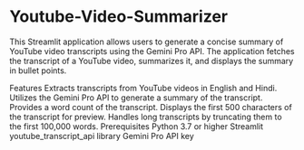 # Youtube-Video-Summarizer
This Streamlit application allows users to generate a concise summary of YouTube video transcripts using the Gemini Pro API. The application fetches the transcript of a YouTube video, summarizes it, and displays the summary in bullet points.

Features
Extracts transcripts from YouTube videos in English and Hindi.
Utilizes the Gemini Pro API to generate a summary of the transcript.
Provides a word count of the transcript.
Displays the first 500 characters of the transcript for preview.
Handles long transcripts by truncating them to the first 100,000 words.
Prerequisites
Python 3.7 or higher
Streamlit
youtube_transcript_api library
Gemini Pro API key
